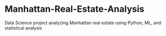 # Manhattan-Real-Estate-Analysis
Data Science project analyzing Manhattan real estate using Python, ML, and statistical analysis
